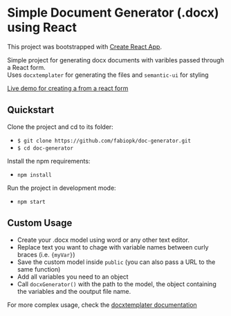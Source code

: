 # Simple Document Generator (.docx) using React

This project was bootstrapped with [Create React App](https://github.com/facebook/create-react-app).

Simple project for generating docx documents with varibles passed through a React form.<br>
Uses `docxtemplater` for generating the files and `semantic-ui` for styling

[Live demo for creating a from a react form](https://doc-generator-c9b96.web.app)

## Quickstart


Clone the project and cd to its folder:
- `$ git clone https://github.com/fabiopk/doc-generator.git`
- `$ cd doc-generator`

Install the npm requirements:
- `npm install`

Run the project in development mode:
- `npm start`

## Custom Usage

- Create your .docx model using word or any other text editor.<br>
- Replace text you want to chage with variable names between curly braces (i.e. `{myVar}`)
- Save the custom model inside `public` (you can also pass a URL to the same function)
- Add all variables you need to an object
- Call `docxGenerator()` with the path to the model, the object containing the variables and the ooutput file name.

For more complex usage, check the [docxtemplater documentation](https://docxtemplater.readthedocs.io/en/latest/)
